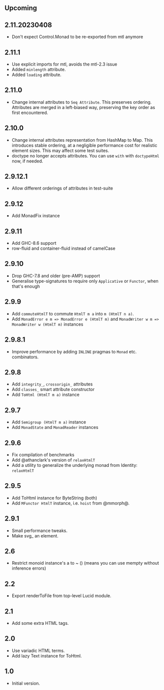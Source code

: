 ## Upcoming

## 2.11.20230408

* Don't expect Control.Monad to be re-exported from mtl anymore

## 2.11.1

* Use explicit imports for mtl, avoids the mtl-2.3 issue
* Added `minlength` attribute.
* Added `loading` attribute.

## 2.11.0

* Change internal attributes to `Seq Attribute`. This preserves
  ordering. Attributes are merged in a left-biased way, preserving the
  key order as first encountered.

## 2.10.0

* Change internal attributes representation from HashMap to Map. This
  introduces stable ordering, at a negligible performance cost for
  realistic element sizes. This may affect some test suites.
* doctype no longer accepts attributes. You can use `with` with
  `doctypeHtml` now, if needed.

## 2.9.12.1

* Allow different orderings of attributes in test-suite

## 2.9.12

* Add MonadFix instance

## 2.9.11

* Add GHC-8.6 support
* row-fluid and container-fluid instead of camelCase

## 2.9.10

* Drop GHC-7.8 and older (pre-AMP) support
* Generalise type-signatures to require only `Applicative` or `Functor`,
  when that's enough

## 2.9.9

* Add `commuteHtmlT` to commute `HtmlT m a` into `m (HtmlT n a)`.
* Add `MonadError e m => MonadError e (HtmlT m)` and
  `MonadWriter w m => MonadWriter w (HtmlT m)` instances

## 2.9.8.1

* Improve performance by adding `INLINE` pragmas to `Monad` etc. combinators.

## 2.9.8

* Add `integrity_`, `crossorigin_` attributes
* Add `classes_` smart attribute constructor
* Add `ToHtml (HtmlT m a)` instance

## 2.9.7

* Add `Semigroup (HtmlT m a)` instance
* Add `MonadState` and `MonadReader` instances

## 2.9.6

* Fix compilation of benchmarks
* Add @athanclark's version of `relaxHtmlT`
* Add a utility to generalize the underlying monad from Identity: `relaxHtmlT`

## 2.9.5

* Add ToHtml instance for ByteString (both)
* Add `MFunctor HtmlT` instance, i.e. `hoist` from @mmorph@.

## 2.9.1

* Small performance tweaks.
* Make svg_ an element.

## 2.6

* Restrict monoid instance's a to ~ () (means you can use mempty
  without inference errors)

## 2.2

* Export renderToFile from top-level Lucid module.

## 2.1

* Add some extra HTML tags.

## 2.0

* Use variadic HTML terms.
* Add lazy Text instance for ToHtml.

## 1.0

* Initial version.
